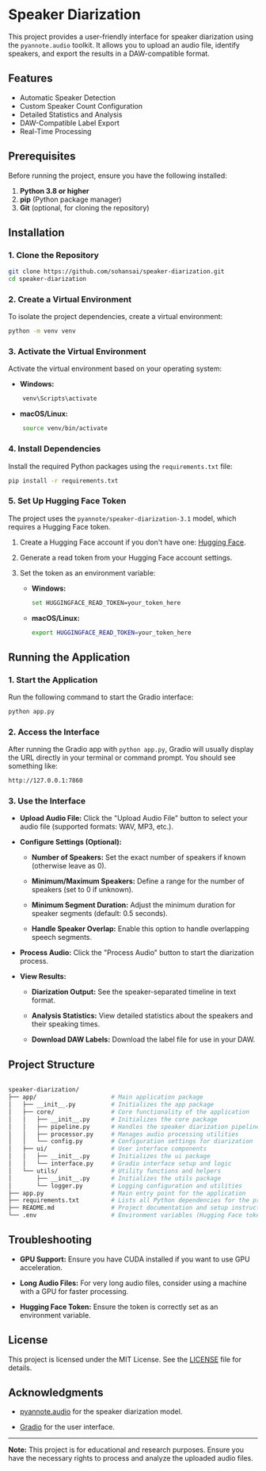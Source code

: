 # Speaker Diarization

This project provides a user-friendly interface for speaker diarization using the `pyannote.audio` toolkit. It allows you to upload an audio file, identify speakers, and export the results in a DAW-compatible format.

## Features
- Automatic Speaker Detection
- Custom Speaker Count Configuration
- Detailed Statistics and Analysis
- DAW-Compatible Label Export
- Real-Time Processing

## Prerequisites
Before running the project, ensure you have the following installed:

1. **Python 3.8 or higher**
2. **pip** (Python package manager)
3. **Git** (optional, for cloning the repository)

## Installation

### 1. Clone the Repository
```bash
git clone https://github.com/sohansai/speaker-diarization.git
cd speaker-diarization
```
### 2. Create a Virtual Environment

To isolate the project dependencies, create a virtual environment:
```bash
python -m venv venv
```

### 3. Activate the Virtual Environment

Activate the virtual environment based on your operating system:

-   **Windows:**
```bash
    venv\Scripts\activate
```
-   **macOS/Linux:**
```bash
    source venv/bin/activate
```
### 4. Install Dependencies

Install the required Python packages using the `requirements.txt` file:
```bash
pip install -r requirements.txt
```

### 5. Set Up Hugging Face Token

The project uses the `pyannote/speaker-diarization-3.1` model, which requires a Hugging Face token.

1.  Create a Hugging Face account if you don't have one: [Hugging Face](https://huggingface.co/).

2.  Generate a read token from your Hugging Face account settings.

3.  Set the token as an environment variable:

    -   **Windows:**
        ```bash
        set HUGGINGFACE_READ_TOKEN=your_token_here
        ```
    -   **macOS/Linux:**
        ```bash
        export HUGGINGFACE_READ_TOKEN=your_token_here
        ```
Running the Application
-----------------------

### 1. Start the Application

Run the following command to start the Gradio interface:
```bash
python app.py
```
### 2\. Access the Interface

After running the Gradio app with `python app.py`, Gradio will usually display the URL directly in your terminal or command prompt. You should see something like:
```bash
http://127.0.0.1:7860
```
### 3. Use the Interface

-   **Upload Audio File:** Click the "Upload Audio File" button to select your audio file (supported formats: WAV, MP3, etc.).

-   **Configure Settings (Optional):**

    -   **Number of Speakers:** Set the exact number of speakers if known (otherwise leave as 0).

    -   **Minimum/Maximum Speakers:** Define a range for the number of speakers (set to 0 if unknown).

    -   **Minimum Segment Duration:** Adjust the minimum duration for speaker segments (default: 0.5 seconds).

    -   **Handle Speaker Overlap:** Enable this option to handle overlapping speech segments.

-   **Process Audio:** Click the "Process Audio" button to start the diarization process.

-   **View Results:**

    -   **Diarization Output:** See the speaker-separated timeline in text format.

    -   **Analysis Statistics:** View detailed statistics about the speakers and their speaking times.

    -   **Download DAW Labels:** Download the label file for use in your DAW.

Project Structure
-----------------

```bash

speaker-diarization/
├── app/                     # Main application package
│   ├── __init__.py          # Initializes the app package
│   ├── core/                # Core functionality of the application
│   │   ├── __init__.py      # Initializes the core package
│   │   ├── pipeline.py      # Handles the speaker diarization pipeline logic
│   │   ├── processor.py     # Manages audio processing utilities
│   │   └── config.py        # Configuration settings for diarization
│   ├── ui/                  # User interface components
│   │   ├── __init__.py      # Initializes the ui package
│   │   └── interface.py     # Gradio interface setup and logic
│   └── utils/               # Utility functions and helpers
│       ├── __init__.py      # Initializes the utils package
│       └── logger.py        # Logging configuration and utilities
├── app.py                   # Main entry point for the application
├── requirements.txt         # Lists all Python dependencies for the project
├── README.md                # Project documentation and setup instructions
└── .env                     # Environment variables (Hugging Face token)
```
Troubleshooting
---------------

-   **GPU Support:** Ensure you have CUDA installed if you want to use GPU acceleration.

-   **Long Audio Files:** For very long audio files, consider using a machine with a GPU for faster processing.

-   **Hugging Face Token:** Ensure the token is correctly set as an environment variable.

License
-------

This project is licensed under the MIT License. See the [LICENSE](https://github.com/sohansai/speaker-diarization/blob/main/LICENSE) file for details.

Acknowledgments
---------------

-   [pyannote.audio](https://github.com/pyannote/pyannote-audio) for the speaker diarization model.

-   [Gradio](https://gradio.app/) for the user interface.

* * * * *

**Note:** This project is for educational and research purposes. Ensure you have the necessary rights to process and analyze the uploaded audio files.
